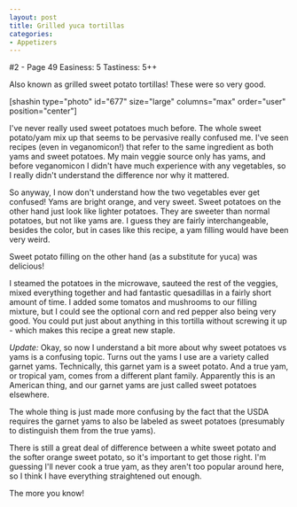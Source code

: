 ```yaml
---
layout: post
title: Grilled yuca tortillas
categories:
- Appetizers
---
```


#2 - Page 49
Easiness: 5
Tastiness: 5++

Also known as grilled sweet potato tortillas! These were so very good.

[shashin type="photo" id="677" size="large" columns="max" order="user" position="center"]

I've never really used sweet potatoes much before. The whole sweet potato/yam mix up that seems to be pervasive really confused me. I've seen recipes (even in veganomicon!) that refer to the same ingredient as both yams and sweet potatoes. My main veggie source only has yams, and before veganomicon I didn't have much experience with any vegetables, so I really didn't understand the difference nor why it mattered.

So anyway, I now don't understand how the two vegetables ever get confused! Yams are bright orange, and very sweet. Sweet potatoes on the other hand just look like lighter potatoes. They are sweeter than normal potatoes, but not like yams are. I guess they are fairly interchangeable, besides the color, but in cases like this recipe, a yam filling would have been very weird.

Sweet potato filling on the other hand (as a substitute for yuca) was delicious!

I steamed the potatoes in the microwave, sauteed the rest of the veggies, mixed everything together and had fantastic quesadillas in a fairly short amount of time. I added some tomatos and mushrooms to our filling mixture, but I could see the optional corn and red pepper also being very good. You could put just about anything in this tortilla without screwing it up - which makes this recipe a great new staple.

_Update:_ Okay, so now I understand a bit more about why sweet potatoes vs yams is a confusing topic. Turns out the yams I use are a variety called garnet yams. Technically, this garnet yam is a sweet potato. And a true yam, or tropical yam, comes from a different plant family. Apparently this is an American thing, and our garnet yams are just called sweet potatoes elsewhere.

The whole thing is just made more confusing by the fact that the USDA requires the garnet yams to also be labeled as sweet potatoes (presumably to distinguish them from the true yams).

There is still a great deal of difference between a white sweet potato and the softer orange sweet potato, so it's important to get those right. I'm guessing I'll never cook a true yam, as they aren't too popular around here, so I think I have everything straightened out enough.

The more you know!
